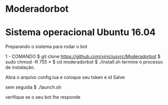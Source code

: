 # Moderadorbot

# Sistema operacional Ubuntu 16.04
Preparando o sistema para rodar o bot


1 - COMANDO
$ git clone https://github.com/viniciusvrc/Moderadorbot
$ sudo chmod -R 755 *
$ cd moderadorbot
$ ./install.sh
termine o processo de instalação.

Abra o arquivo config.lua e coloque seu token e id
Salve 

sem seguida 
$ ./launch.sh

verifique se o seu bot lhe responde









